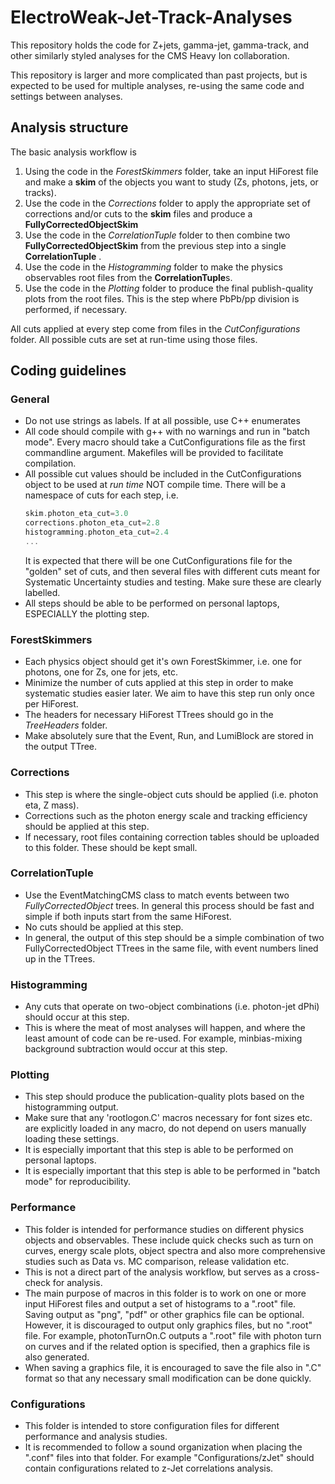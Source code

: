 # ElectroWeak-Jet-Track-Analyses

This repository holds the code for Z+jets, gamma-jet, gamma-track, and other similarly styled analyses for the CMS Heavy Ion collaboration.

This repository is larger and more complicated than past projects, but is expected to be used for multiple analyses, re-using the same code and settings between analyses.

## Analysis structure

The basic analysis workflow is

1. Using the code in the *ForestSkimmers* folder, take an input HiForest file and make a **skim** of the objects you want to study (Zs, photons, jets, or tracks).
2. Use the code in the *Corrections* folder to apply the appropriate set of corrections and/or cuts to the **skim** files and produce a **FullyCorrectedObjectSkim**
3. Use the code in the *CorrelationTuple* folder to then combine two **FullyCorrectedObjectSkim** from the previous step into a single **CorrelationTuple** .
4. Use the code in the *Histogramming* folder to make the physics observables root files from the **CorrelationTuple**s.
5. Use the code in the *Plotting* folder to produce the final publish-quality plots from the root files. This is the step where PbPb/pp division is performed, if necessary.

All cuts applied at every step come from files in the *CutConfigurations* folder. All possible cuts are set at run-time using those files.

## Coding guidelines

### General

- Do not use strings as labels. If at all possible, use C++ enumerates
- All code should compile with g++ with no warnings and run in "batch mode". Every macro should take a CutConfigurations file as the first commandline argument. Makefiles will be provided to facilitate compilation.
- All possible cut values should be included in the CutConfigurations object to be used at *run time* NOT compile time. There will be a namespace of cuts for each step, i.e.
  ```C++
  skim.photon_eta_cut=3.0
  corrections.photon_eta_cut=2.8
  histogramming.photon_eta_cut=2.4
  ...
  ```
  It is expected that there will be one CutConfigurations file for the "golden" set of cuts, and then several files with different cuts meant for Systematic Uncertainty studies and testing. Make sure these are clearly labelled.
- All steps should be able to be performed on personal laptops, ESPECIALLY the plotting step.

### ForestSkimmers

- Each physics object should get it's own ForestSkimmer, i.e. one for photons, one for Zs, one for jets, etc.
- Minimize the number of cuts applied at this step in order to make systematic studies easier later. We aim to have this step run only once per HiForest.
- The headers for necessary HiForest TTrees should go in the *TreeHeaders* folder.
- Make absolutely sure that the Event, Run, and LumiBlock are stored in the output TTree.

### Corrections

- This step is where the single-object cuts should be applied (i.e. photon eta, Z mass).
- Corrections such as the photon energy scale and tracking efficiency should be applied at this step.
- If necessary, root files containing correction tables should be uploaded to this folder. These should be kept small.


### CorrelationTuple

- Use the EventMatchingCMS class to match events between two *FullyCorrectedObject* trees. In general this process should be fast and simple if both inputs start from the same HiForest.
- No cuts should be applied at this step.
- In general, the output of this step should be a simple combination of two FullyCorrectedObject TTrees in the same file, with event numbers lined up in the TTrees.

### Histogramming

- Any cuts that operate on two-object combinations (i.e. photon-jet dPhi) should occur at this step.
- This is where the meat of most analyses will happen, and where the least amount of code can be re-used. For example, minbias-mixing background subtraction would occur at this step.

### Plotting

- This step should produce the publication-quality plots based on the histogramming output.
- Make sure that any 'rootlogon.C' macros necessary for font sizes etc. are explicitly loaded in any macro, do not depend on users manually loading these settings.
- It is especially important that this step is able to be performed on personal laptops.
- It is especially important that this step is able to be performed in "batch mode" for reproducibility.

### Performance

 - This folder is intended for performance studies on different physics objects and observables. These include quick checks such as turn on curves, energy scale plots, object spectra and also more comprehensive studies such as Data vs. MC comparison, release validation etc.
 - This is not a direct part of the analysis workflow, but serves as a cross-check for analysis.
 - The main purpose of macros in this folder is to work on one or more input HiForest files and output a set of histograms to a ".root" file. Saving output as "png", "pdf" or other graphics file can be optional. However, it is discouraged to output only graphics files, but no ".root" file. For example, photonTurnOn.C outputs a ".root" file with photon turn on curves and if the related option is specified, then a graphics file is also generated.
 - When saving a graphics file, it is encouraged to save the file also in ".C" format so that any necessary small modification can be done quickly.

### Configurations

 - This folder is intended to store configuration files for different performance and analysis studies.
 - It is recommended to follow a sound organization when placing the ".conf" files into that folder. For example "Configurations/zJet" should contain configurations related to z-Jet correlations analysis.

